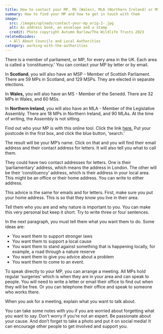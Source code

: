 ```yaml
---
title: How to contact your MP, MS (Wales), MLA (Northern Ireland) or MSP (Scotland)
summary: How to find your MP and how to get in touch with them
image:
  src: /images/uploads/contact-your-mp_orig-2-.jpg
  alt: An address book, an envelope and a stamp
  credit: Photo copyright Autumn Barlow/The Wildlife Trusts 2023
relatedGuides:
  - All About Councils and Local Authorities
category: working-with-the-authorities
---
```

There is a member of parliament, or MP, for every area in the UK. Each area is called a ‘constituency.’ You can contact your MP by letter or by email.

In **Scotland**, you will also have an MSP – Member of Scottish Parliament. There are 59 MPs in Scotland, and 129 MSPs. They are elected in separate elections.

In **Wales,** you will also have an MS - Member of the Senedd. There are 32 MPs in Wales, and 60 MSs.

In **Northern Ireland**, you will also have an MLA - Member of the Legislative Assembly. There are 18 MPs in Northern Ireland, and 90 MLAs. At the time of writing, the Assembly is not sitting.

Find out who your MP is with this online tool. Click the link [here.](https://members.parliament.uk/FindYourMP) Put your postcode in the first box, and click the blue button, ‘search.’

The result will be your MP’s name. Click on that and you will find their email address and their contact address for letters. It will also tell you what to call them.

They could have two contact addresses for letters. One is their ‘parliamentary’ address, which means the address in London. The other will be their ‘constituency’ address, which is their address in your local area. This might be an office or their home address. You can write to either address.

This advice is the same for emails and for letters. First, make sure you put your home address. This is so that they know you live in their area.

Tell them who you are and why nature is important to you. You can make this very personal but keep it short. Try to write three or four sentences.

In the next paragraph, you must tell them what you want them to do. Some ideas are:

* You want them to support stronger laws
* You want them to support a local cause
* You want them to stand against something that is happening locally, for example, a road through a nature reserve
* You want them to give you advice about a problem
* You want them to come to an event.

To speak directly to your MP, you can arrange a meeting. All MPs hold regular ‘surgeries’ which is when they are in your area and can speak to people. You will need to write a letter or email their office to find out when they will be free. Or you can telephone their office and speak to someone who works there.

When you ask for a meeting, explain what you want to talk about.

You can take some notes with you if you are worried about forgetting what you want to say.
Don’t worry if you’re not an expert. Be passionate about your cause. And don’t forget to take a photo and put it on social media! It can encourage other people to get involved and support you.
